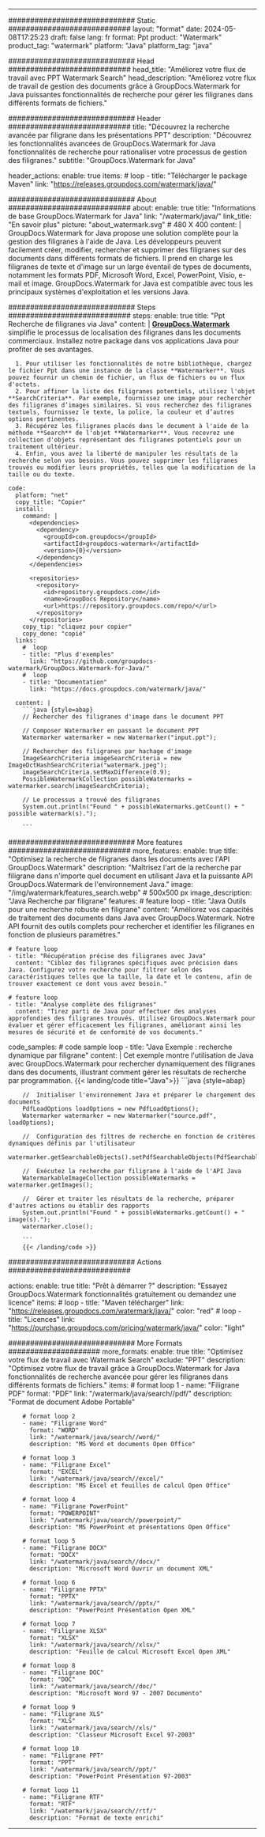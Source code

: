 
---
############################# Static ############################
layout: "format"
date:  2024-05-08T17:25:23
draft: false
lang: fr
format: Ppt
product: "Watermark"
product_tag: "watermark"
platform: "Java"
platform_tag: "java"

############################# Head ############################
head_title: "Améliorez votre flux de travail avec PPT Watermark Search"
head_description: "Améliorez votre flux de travail de gestion des documents grâce à GroupDocs.Watermark for Java puissantes fonctionnalités de recherche pour gérer les filigranes dans différents formats de fichiers."

############################# Header ############################
title: "Découvrez la recherche avancée par filigrane dans les présentations PPT" 
description: "Découvrez les fonctionnalités avancées de GroupDocs.Watermark for Java fonctionnalités de recherche pour rationaliser votre processus de gestion des filigranes."
subtitle: "GroupDocs.Watermark for Java" 

header_actions:
  enable: true
  items:
    #  loop
    - title: "Télécharger le package Maven"
      link: "https://releases.groupdocs.com/watermark/java/"
      
############################# About ############################
about:
    enable: true
    title: "Informations de base GroupDocs.Watermark for Java"
    link: "/watermark/java/"
    link_title: "En savoir plus"
    picture: "about_watermark.svg" # 480 X 400
    content: |
       GroupDocs.Watermark for Java propose une solution complète pour la gestion des filigranes à l'aide de Java. Les développeurs peuvent facilement créer, modifier, rechercher et supprimer des filigranes sur des documents dans différents formats de fichiers. Il prend en charge les filigranes de texte et d'image sur un large éventail de types de documents, notamment les formats PDF, Microsoft Word, Excel, PowerPoint, Visio, e-mail et image. GroupDocs.Watermark for Java est compatible avec tous les principaux systèmes d'exploitation et les versions Java.

############################# Steps ############################
steps:
    enable: true
    title: "Ppt Recherche de filigranes via Java"
    content: |
      **[GroupDocs.Watermark](https://products.groupdocs.com/watermark/java/)** simplifie le processus de localisation des filigranes dans les documents commerciaux. Installez notre package dans vos applications Java pour profiter de ses avantages.
      
      1. Pour utiliser les fonctionnalités de notre bibliothèque, chargez le fichier Ppt dans une instance de la classe **Watermarker**. Vous pouvez fournir un chemin de fichier, un flux de fichiers ou un flux d'octets.
      2. Pour affiner la liste des filigranes potentiels, utilisez l'objet **SearchCriteria**. Par exemple, fournissez une image pour rechercher des filigranes d’images similaires. Si vous recherchez des filigranes textuels, fournissez le texte, la police, la couleur et d’autres options pertinentes.
      3. Récupérez les filigranes placés dans le document à l'aide de la méthode **Search** de l'objet **Watermarker**. Vous recevrez une collection d'objets représentant des filigranes potentiels pour un traitement ultérieur.
      4. Enfin, vous avez la liberté de manipuler les résultats de la recherche selon vos besoins. Vous pouvez supprimer les filigranes trouvés ou modifier leurs propriétés, telles que la modification de la taille ou du texte.
   
    code:
      platform: "net"
      copy_title: "Copier"
      install:
        command: |
          <dependencies>
            <dependency>
              <groupId>com.groupdocs</groupId>
              <artifactId>groupdocs-watermark</artifactId>
              <version>{0}</version>
            </dependency>
          </dependencies>

          <repositories>
            <repository>
              <id>repository.groupdocs.com</id>
              <name>GroupDocs Repository</name>
              <url>https://repository.groupdocs.com/repo/</url>
            </repository>
          </repositories>
        copy_tip: "cliquez pour copier"
        copy_done: "copié"
      links:
        #  loop
        - title: "Plus d'exemples"
          link: "https://github.com/groupdocs-watermark/GroupDocs.Watermark-for-Java/"
        #  loop
        - title: "Documentation"
          link: "https://docs.groupdocs.com/watermark/java/"
          
      content: |
        ```java {style=abap}
        // Rechercher des filigranes d'image dans le document PPT

        // Composer Watermarker en passant le document PPT
        Watermarker watermarker = new Watermarker("input.ppt");
        
        // Rechercher des filigranes par hachage d'image
        ImageSearchCriteria imageSearchCriteria = new ImageDctHashSearchCriteria("watermark.jpeg");
        imageSearchCriteria.setMaxDifference(0.9);
        PossibleWatermarkCollection possibleWatermarks = watermarker.search(imageSearchCriteria);

        // Le processus a trouvé des filigranes
        System.out.println("Found " + possibleWatermarks.getCount() + " possible watermark(s).");
        
        ```          
        
############################# More features ############################
more_features:
  enable: true
  title: "Optimisez la recherche de filigranes dans les documents avec l'API GroupDocs.Watermark"
  description: "Maîtrisez l'art de la recherche par filigrane dans n'importe quel document en utilisant Java et la puissante API GroupDocs.Watermark de l'environnement Java."
  image: "/img/watermark/features_search.webp" # 500x500 px
  image_description: "Java Recherche par filigrane"
  features:
    # feature loop
    - title: "Java Outils pour une recherche robuste en filigrane"
      content: "Améliorez vos capacités de traitement des documents dans Java avec GroupDocs.Watermark. Notre API fournit des outils complets pour rechercher et identifier les filigranes en fonction de plusieurs paramètres."

    # feature loop
    - title: "Récupération précise des filigranes avec Java"
      content: "Ciblez des filigranes spécifiques avec précision dans Java. Configurez votre recherche pour filtrer selon des caractéristiques telles que la taille, la date et le contenu, afin de trouver exactement ce dont vous avez besoin."

    # feature loop
    - title: "Analyse complète des filigranes"
      content: "Tirez parti de Java pour effectuer des analyses approfondies des filigranes trouvés. Utilisez GroupDocs.Watermark pour évaluer et gérer efficacement les filigranes, améliorant ainsi les mesures de sécurité et de conformité de vos documents."
      
  code_samples:
    # code sample loop
    - title: "Java Exemple : recherche dynamique par filigrane"
      content: |
        Cet exemple montre l'utilisation de Java avec GroupDocs.Watermark pour rechercher dynamiquement des filigranes dans des documents, illustrant comment gérer les résultats de recherche par programmation.
        {{< landing/code title="Java">}}
        ```java {style=abap}
        
        //  Initialiser l'environnement Java et préparer le chargement des documents
        PdfLoadOptions loadOptions = new PdfLoadOptions();
        Watermarker watermarker = new Watermarker("source.pdf", loadOptions);

        //  Configuration des filtres de recherche en fonction de critères dynamiques définis par l'utilisateur
        watermarker.getSearchableObjects().setPdfSearchableObjects(PdfSearchableObjects.AttachedImages);

        //  Exécutez la recherche par filigrane à l'aide de l'API Java
        WatermarkableImageCollection possibleWatermarks = watermarker.getImages();

        //  Gérer et traiter les résultats de la recherche, préparer d'autres actions ou établir des rapports
        System.out.println("Found " + possibleWatermarks.getCount() + " image(s).");
        watermarker.close();

        ```
        {{< /landing/code >}}


############################# Actions ############################

actions:
  enable: true
  title: "Prêt à démarrer ?"
  description: "Essayez GroupDocs.Watermark fonctionnalités gratuitement ou demandez une licence"
  items:
    #  loop
    - title: "Maven télécharger"
      link: "https://releases.groupdocs.com/watermark/java/"
      color: "red"
        #  loop
    - title: "Licences"
      link: "https://purchase.groupdocs.com/pricing/watermark/java/"
      color: "light"


############################# More Formats #####################
more_formats:
    enable: true
    title: "Optimisez votre flux de travail avec Watermark Search"
    exclude: "PPT"
    description: "Optimisez votre flux de travail grâce à GroupDocs.Watermark for Java fonctionnalités de recherche avancée pour gérer les filigranes dans différents formats de fichiers."
    items: 
        # format loop 1
        - name: "Filigrane PDF"
          format: "PDF"
          link: "/watermark/java/search//pdf/"
          description: "Format de document Adobe Portable"

        # format loop 2
        - name: "Filigrane Word"
          format: "WORD"
          link: "/watermark/java/search//word/"
          description: "MS Word et documents Open Office"
          
        # format loop 3
        - name: "Filigrane Excel"
          format: "EXCEL"
          link: "/watermark/java/search//excel/"
          description: "MS Excel et feuilles de calcul Open Office"

        # format loop 4
        - name: "Filigrane PowerPoint"
          format: "POWERPOINT"
          link: "/watermark/java/search//powerpoint/"
          description: "MS PowerPoint et présentations Open Office"

        # format loop 5
        - name: "Filigrane DOCX"
          format: "DOCX"
          link: "/watermark/java/search//docx/"
          description: "Microsoft Word Ouvrir un document XML"
          
        # format loop 6
        - name: "Filigrane PPTX"
          format: "PPTX"
          link: "/watermark/java/search//pptx/"
          description: "PowerPoint Présentation Open XML"
          
        # format loop 7
        - name: "Filigrane XLSX"
          format: "XLSX"
          link: "/watermark/java/search//xlsx/"
          description: "Feuille de calcul Microsoft Excel Open XML"

        # format loop 8
        - name: "Filigrane DOC"
          format: "DOC"
          link: "/watermark/java/search//doc/"
          description: "Microsoft Word 97 - 2007 Documento"

        # format loop 9
        - name: "Filigrane XLS"
          format: "XLS"
          link: "/watermark/java/search//xls/"
          description: "Classeur Microsoft Excel 97-2003"

        # format loop 10
        - name: "Filigrane PPT"
          format: "PPT"
          link: "/watermark/java/search//ppt/"
          description: "PowerPoint Présentation 97-2003"

        # format loop 11
        - name: "Filigrane RTF"
          format: "RTF"
          link: "/watermark/java/search//rtf/"
          description: "Format de texte enrichi"

---